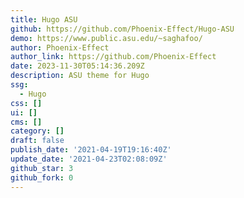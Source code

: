 ```yaml
---
title: Hugo ASU
github: https://github.com/Phoenix-Effect/Hugo-ASU
demo: https://www.public.asu.edu/~saghafoo/
author: Phoenix-Effect
author_link: https://github.com/Phoenix-Effect
date: 2023-11-30T05:14:36.209Z
description: ASU theme for Hugo
ssg:
  - Hugo
css: []
ui: []
cms: []
category: []
draft: false
publish_date: '2021-04-19T19:16:40Z'
update_date: '2021-04-23T02:08:09Z'
github_star: 3
github_fork: 0
---
```

